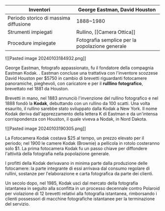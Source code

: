 
| Inventori | George Eastman, David Houston |
| ---- | ---- |
| Periodo storico di massima diffusione | 1888~1980 |
| Strumenti impiegati | Rullino, [[Camera Ottica]] |
| Procedure impiegate | Fotografia semplice per la popolazione generale |

![[Pasted image 20240103184932.png]]


George Eastman, fotografo appassionato,  fu il fondatore della compagnia Eastman Kodak. . Eastman concluse una trattativa con l'inventore scozzese David Houston per $5750 in cambio di brevetti riguardanti fotocamere panoramiche, pieghevoli, con caricatore e per il **rulllino fotografico**, brevettato nel  1881 da Houston. 

Brevetti in mano, nel 1883 annunciò l'invenzione del rullino fotografico e nel 1888 fondò la **Kodak**, debuttando con un rullino da 100 scatti. Una volta esaurito, il rullino sarebbe stato sviluppato dalla Kodak a New York. Il nome Kodak deriva dall'apprezzamento della lettera K di Eastman e da un'intensa corrispondenza con Houston, il quale viveva a Nodak, in Nord Dakota. 

![[Pasted image 20240103190305.png]]

La Fotocamera Kodak costava \$25 al tempo, un prezzo elevato per il periodo; nel 1900 le camere Kodak (Brownie) a pellicola in rotolo costeranno solo \$1. La prima fotocamera Kodak fu un passo chiave per diffondere l'attività della fotografia nella popolazione generale.

I profitti della Kodak derivavano in minima parte dalla produzione delle fotocamere: la parte integrante di essi arrivava dal consumo regolare di rullini, sostanze per l'elaborazione e carta fotografica da parte dei clienti. 

Un secolo dopo, nel 1985, Kodak uscì dal mercato della fotografia istantanea in seguito alla sconfitta in un processo decennale contro Polaroid per violazione di 12 brevetti relativi alla fotografia istantanea, rimborsando i clienti possessori di macchine fotografiche istantanee per la terminazione del servizio. 